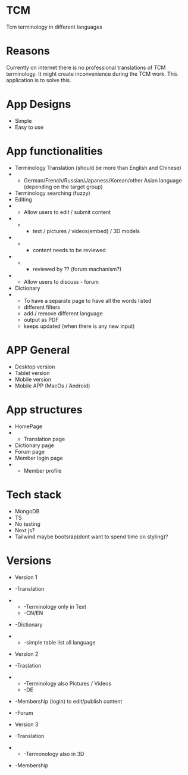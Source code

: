 # TCM 
Tcm terminology in different languages

# Reasons
Currently on internet there is no professional translations of TCM terminology. It might create inconvenience during the TCM work. This application is to solve this.

# App Designs
- Simple
- Easy to use

  
# App functionalities
- Terminology Translation (should be more than English and Chinese)
- - German/French/Russian/Japaness/Korean/other Asian language (depending on the target group)
- Terminology searching (fuzzy)
- Editing
- - Allow users to edit / submit content
- - - text / pictures / videos(embed) / 3D models 
- - - content needs to be reviewed 
- - - reviewed by ?? (forum machanism?)
- - Allow users to discuss - forum
- Dictionary
- - To have a separate page to have all the words listed
  - different filters
  - add / remove different language
  - output as PDF
  - keeps updated (when there is any new input) 

# APP General
- Desktop version
- Tablet version
- Mobile version 
- Mobile APP (MacOs / Android)

# App structures
- HomePage
- - Translation page
- Dictionary page
- Forum page
- Member login page
- - Member profile 

# Tech stack
- MongoDB
- TS
- No testing
- Next js?
- Tailwind maybe bootsrap(dont want to spend time on styling)?

# Versions
- Version 1
- -Translation
- - -Terminology only in Text
  - -CN/EN
- -Dictionary
- - -simple table list all language

- Version 2 
- -Traslation
- - -Terminology also Pictures / Videos
  - -DE
- -Membership (login) to edit/publish content
- -Forum

- Version 3
- -Translation
- - -Termonology also in 3D
- -Membership

